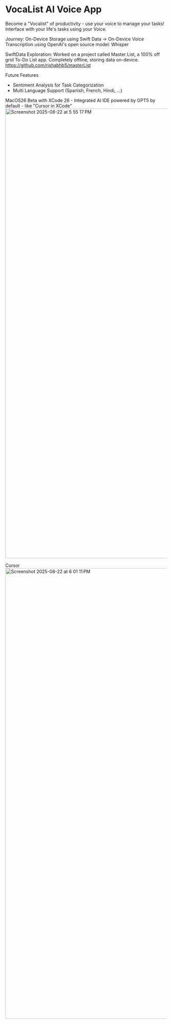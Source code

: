 # VocaList AI Voice App

Become a "Vocalist" of productivity - use your voice to manage your tasks!
Interface with your life's tasks using your Voice.

Journey:
On-Device Storage using Swift Data -> On-Device Voice Transcription using OpenAI's open source model: Whisper

SwiftData Exploration: Worked on a project called Master List, a 100% off grid To-Do List app. Completely offline, storing data on-device. https://github.com/rishabhb5/masterList

Future Features
- Sentiment Analysis for Task Categorization
- Multi Language Support (Spanish, French, Hindi, ...)

MacOS26 Beta with XCode 26 - Integrated AI IDE powered by GPT5 by default - like "Cursor in XCode"
<img width="2595" height="1406" alt="Screenshot 2025-08-22 at 5 55 17 PM" src="https://github.com/user-attachments/assets/61ccb9ed-771e-4d0e-81f6-6192d2610aa7" />

Cursor
<img width="1719" height="1409" alt="Screenshot 2025-08-22 at 6 01 11 PM" src="https://github.com/user-attachments/assets/36ef650c-a0d9-4111-b91a-8c8e4a763f3b" />
